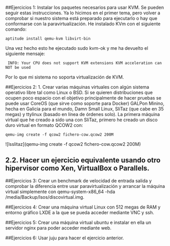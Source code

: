 ##Ejercicios 1: Instalar los paquetes necesarios para usar KVM. Se pueden seguir estas instrucciones. Ya lo hicimos en el primer tema, pero volver a comprobar si nuestro sistema está preparado para ejecutarlo o hay que conformarse con la paravirtualización.
He instalado KVm con el siguiente comando:
```
aptitude install qemu-kvm libvirt-bin
```
Una vez hecho esto he ejecutado sudo kvm-ok y me ha devuelto el siguiente mensaje:
```
 INFO: Your CPU does not support KVM extensions KVM acceleration can NOT be used
```

Por lo que mi sistema no soporta virtualización de KVM.

##Ejercicios 2: 1. Crear varias máquinas virtuales con algún sistema operativo libre tal como Linux o BSD. Si se quieren distribuciones que ocupen poco espacio con el objetivo principalmente de hacer pruebas se puede usar CoreOS (que sirve como soporte para Docker) GALPon Minino, hecha en Galicia para el mundo, Damn Small Linux, SliTaz (que cabe en 35 megas) y ttylinux (basado en línea de órdenes solo). 
La primera máquina virtual que he creado a sido una con SliTaz, primero he creado un disco duro virtual en formato QCOW2 con:
```
qemu-img create -f qcow2 fichero-cow.qcow2 200M
```
![lsslitaz](qemu-img create -f qcow2 fichero-cow.qcow2 200M)
## 2.2. Hacer un ejercicio equivalente usando otro hipervisor como Xen, VirtualBox o Parallels.


##Ejercicios 3: Crear un benchmark de velocidad de entrada salida y comprobar la diferencia entre usar paravirtualización y arrancar la máquina virtual simplemente con qemu-system-x86_64 -hda /media/Backup/Isos/discovirtual.img.


##Ejercicios 4: Crear una máquina virtual Linux con 512 megas de RAM y entorno gráfico LXDE a la que se pueda acceder mediante VNC y ssh.


##Ejercicios 5: Crear una máquina virtual ubuntu e instalar en ella un servidor nginx para poder acceder mediante web.


##Ejercicios 6: Usar juju para hacer el ejercicio anterior.
